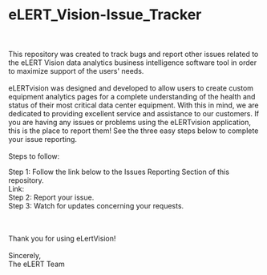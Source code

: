 # eLERT_Vision-Issue_Tracker

<br/>
<br/>
This repository was created to track bugs and report other issues related to the eLERT Vision data analytics business intelligence software tool in order to maximize support of the users' needs.

<br/>
<br/>
eLERTvision was designed and developed to allow users to create custom equipment analytics pages for a complete understanding of the health and status of their most critical data center equipment. With this in mind, we are dedicated to providing excellent service and assistance to our customers. If you are having any issues or problems using the eLERTvision application, this is the place to report them! See the three easy steps below to complete your issue reporting.

<br/>
<br/>
Steps to follow:

Step 1: Follow the link below to the Issues Reporting Section of this repository.<br/>
        Link: <br/>
Step 2: Report your issue.<br/>
Step 3: Watch for updates concerning your requests.

<br/>
<br/>
Thank you for using eLertVision!

<br/>
<br/>
Sincerely, <br/>
The eLERT Team
